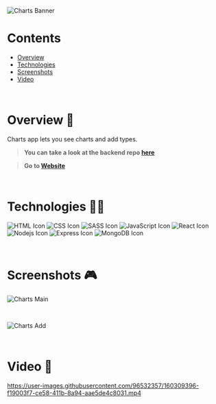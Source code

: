 ![Charts Banner](https://i.ibb.co/YTGVp40/charts-banner.png)

# Contents

- [Overview](#overview-)
- [Technologies](#technologies-)
- [Screenshots](#screenshots-)
- [Video](#video-)

<br />

# Overview 👋

Charts app lets you see charts and add types.  

> **You can take a look at the backend repo [here](https://github.com/gilgg/charts-frontend)**

> **Go to [Website](https://gil-charts.netlify.app/)**

<br />

# Technologies 👨‍💻

![HTML Icon](https://i.ibb.co/9tyHGr7/html-logo.png, "HTML")
![CSS Icon](https://i.ibb.co/b3QNSgX/css-logo.png, "CSS")
![SASS Icon](https://i.ibb.co/2M5yfGb/sass-logo.png, "SASS")
![JavaScript Icon](https://i.ibb.co/L5RS8g1/Group-11.png, "JavaScript")
![React Icon](https://i.ibb.co/BBFKyz9/Group-9.png, "React")
![Nodejs Icon](https://i.ibb.co/1KjfZ9L/Group-8.png, "Nodejs")
![Express Icon](https://i.ibb.co/4J71gTL/express-logo.png, "Express")
![MongoDB Icon](https://i.ibb.co/KXG94Kc/Group-10.png, "MongoDB")

<br />

# Screenshots 🎮

![Charts Main](https://i.ibb.co/DzNQ4vM/charts-1.png)

<br />

![Charts Add ](https://i.ibb.co/fXTZ69X/charts-2.png)

<br />

# Video 🎥

https://user-images.githubusercontent.com/96532357/160309396-f19003f7-ce58-411b-8a94-aae5de4c8031.mp4
